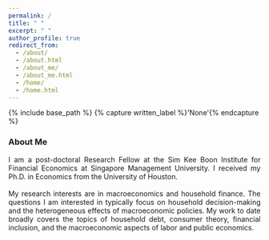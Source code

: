```yaml
---
permalink: /
title: " "
excerpt: " "
author_profile: true
redirect_from: 
  - /about/
  - /about.html
  - /about_me/
  - /about_me.html
  - /home/
  - /home.html
---
```


{% include base_path %}
{% capture written_label %}'None'{% endcapture %}

### About Me

<p style='text-align: justify;'>
I am a post-doctoral Research Fellow at the Sim Kee Boon Institute for Financial Economics at Singapore Management University. 
I received my Ph.D. in Economics from the University of Houston. <br>
<br>
My research interests are in macroeconomics and household finance. The questions I am interested in typically focus 
on household decision-making and the heterogeneous effects of macroeconomic policies. My work to date broadly covers the 
topics of household debt, consumer theory, financial inclusion, and the macroeconomic aspects of labor and public economics.
</p>